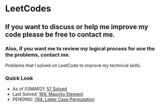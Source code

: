 # LeetCodes
## If you want to discuss or help me improve my code please be free to contact me.
### Also, if you want me to review my logical process for one the the problems, contact me.

Problems that I solved on LeetCode to improve my technical skills.

### Quick Look
- As of 03MAR21: [57 Solved](https://leetcode.com/joeslee94/)
- Last Solved: [169. Majority Element](https://leetcode.com/problems/majority-element/)
- PENDING: [784. Letter Case Permutation](https://leetcode.com/problems/letter-case-permutation/)
